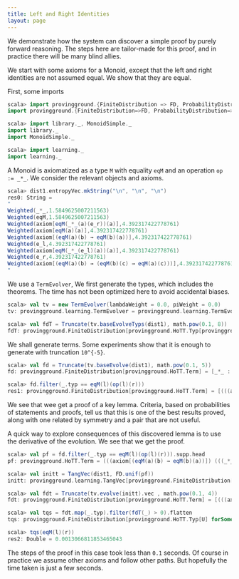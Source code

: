 ```yaml
---
title: Left and Right Identities
layout: page
---
```


We demonstrate how the system can discover a simple proof by purely forward reasoning. The steps here are tailor-made for this proof,
and in practice there will be many blind allies.

We start with some axioms for a Monoid, except that the left and right identities are not assumed equal. We show that they are equal.

First, some imports

```scala
scala> import provingground.{FiniteDistribution => FD, ProbabilityDistribution => PD, _}
import provingground.{FiniteDistribution=>FD, ProbabilityDistribution=>PD, _}

scala> import library._, MonoidSimple._
import library._
import MonoidSimple._

scala> import learning._
import learning._
```

A Monoid is axiomatized as a type `M` with equality `eqM` and an operation `op := _*_`. We consider the relevant objects and axioms.

```scala
scala> dist1.entropyVec.mkString("\n", "\n", "\n")
res0: String =
"
Weighted(_*_,1.5849625007211563)
Weighted(eqM,1.5849625007211563)
Weighted(axiom[eqM(_*_(a)(e_r))(a)],4.392317422778761)
Weighted(axiom[eqM(a)(a)],4.392317422778761)
Weighted(axiom[(eqM(a)(b) → eqM(b)(a))],4.392317422778761)
Weighted(e_l,4.392317422778761)
Weighted(axiom[eqM(_*_(e_l)(a))(a)],4.392317422778761)
Weighted(e_r,4.392317422778761)
Weighted(axiom[(eqM(a)(b) → (eqM(b)(c) → eqM(a)(c)))],4.392317422778761)
"
```

We use a `TermEvolver`, We first generate the types, which includes the theorems.
The time has not been optimized here to avoid accidental biases.
```scala
scala> val tv = new TermEvolver(lambdaWeight = 0.0, piWeight = 0.0)
tv: provingground.learning.TermEvolver = provingground.learning.TermEvolver@b15dd76

scala> val fdT = Truncate(tv.baseEvolveTyps(dist1), math.pow(0.1, 8))
fdT: provingground.FiniteDistribution[provingground.HoTT.Typ[provingground.HoTT.Term]] = [((eqM) (e_r)) (e_r) : 0.16770029826173272, ((eqM) (e_r)) (e_l) : 0.16770029826173272, ((eqM) (e_l)) (e_l) : 0.16770029826173272, ((eqM) (e_l)) (e_r) : 0.16770029826173272, ((eqM) (e_r)) (((_*_) (e_r)) (e_r)) : 0.018117658158587832, ((eqM) (e_r)) (((_*_) (e_l)) (e_r)) : 0.01811765815858783, ((eqM) (e_l)) (((_*_) (e_r)) (e_r)) : 0.018117658158587832, ((eqM) (e_r)) (((_*_) (e_r)) (e_l)) : 0.01811765815858783, ((eqM) (e_r)) (((_*_) (e_l)) (e_l)) : 0.01811765815858783, ((eqM) (e_l)) (((_*_) (e_l)) (e_l)) : 0.018117658158587832, ((eqM) (e_l)) (((_*_) (e_l)) (e_r)) : 0.018117658158587832, ((eqM) (e_l)) (((_*_) (e_r)) (e_l)) : 0.018117658158587832, ((eqM) (((_*_) (e_l)) (e_r))) (e...
```

We shall generate terms. Some experiments show that it is enough to generate with truncation `10^{-5}`.
```scala
scala> val fd = Truncate(tv.baseEvolve(dist1), math.pow(0.1, 5))
fd: provingground.FiniteDistribution[provingground.HoTT.Term] = [_*_ : 0.26999999999999996, eqM : 0.26999999999999996, axiom[eqM(_*_(a)(e_r))(a)] : 0.03857142857142857, axiom[eqM(a)(a)] : 0.03857142857142857, axiom[(eqM(a)(b) → eqM(b)(a))] : 0.03857142857142857, e_l : 0.03857142857142857, axiom[eqM(_*_(e_l)(a))(a)] : 0.03857142857142857, e_r : 0.03857142857142857, axiom[(eqM(a)(b) → (eqM(b)(c) → eqM(a)(c)))] : 0.03857142857142857, (eqM) (e_r) : 0.02642897788208435, (_*_) (e_l) : 0.02642897788208435, (_*_) (e_r) : 0.02642897788208435, (eqM) (e_l) : 0.02642897788208435, (axiom[(eqM(a)(b) → eqM(b)(a))]) (e_r) : 0.003940271597629894, (axiom[eqM(_*_(e_l)(a))(a)]) (e_l) : 0.003940271597629894, (axiom[(eqM(a)(b) → (eqM...

scala> fd.filter(_.typ == eqM(l)(op(l)(r)))
res1: provingground.FiniteDistribution[provingground.HoTT.Term] = [(((axiom[(eqM(a)(b) → eqM(b)(a))]) (((_*_) (e_l)) (e_r))) (e_l)) ((axiom[eqM(_*_(a)(e_r))(a)]) (e_l)) : 2.492918527842088E-4]
```
We see that wee get a proof of a key lemma. Criteria, based on probabilities of statements and proofs,
tell us that this is one of the best results proved, along with one related by symmetry and a pair that are not useful.

A quick way to explore consequences of this discovered lemma is to use the derivative of the evolution.
We see that we get the proof.
```scala
scala> val pf = fd.filter(_.typ == eqM(l)(op(l)(r))).supp.head
pf: provingground.HoTT.Term = (((axiom[(eqM(a)(b) → eqM(b)(a))]) (((_*_) (e_l)) (e_r))) (e_l)) ((axiom[eqM(_*_(a)(e_r))(a)]) (e_l))

scala> val initt = TangVec(dist1, FD.unif(pf))
initt: provingground.learning.TangVec[provingground.FiniteDistribution[provingground.HoTT.Term]] = TangVec([eqM : 0.2857142857142857, _*_ : 0.2857142857142857, e_l : 0.047619047619047616, e_r : 0.047619047619047616, _*_ : 0.047619047619047616, eqM : 0.047619047619047616, axiom[eqM(a)(a)] : 0.047619047619047616, axiom[(eqM(a)(b) → eqM(b)(a))] : 0.047619047619047616, axiom[(eqM(a)(b) → (eqM(b)(c) → eqM(a)(c)))] : 0.047619047619047616, axiom[eqM(_*_(e_l)(a))(a)] : 0.047619047619047616, axiom[eqM(_*_(a)(e_r))(a)] : 0.047619047619047616],[(((axiom[(eqM(a)(b) → eqM(b)(a))]) (((_*_) (e_l)) (e_r))) (e_l)) ((axiom[eqM(_*_(a)(e_r))(a)]) (e_l)) : 1.0])

scala> val fdt = Truncate(tv.evolve(initt).vec , math.pow(0.1, 4))
fdt: provingground.FiniteDistribution[provingground.HoTT.Term] = [(((axiom[(eqM(a)(b) → eqM(b)(a))]) (((_*_) (e_l)) (e_r))) (e_l)) ((axiom[eqM(_*_(a)(e_r))(a)]) (e_l)) : 0.81, ((((axiom[(eqM(a)(b) → (eqM(b)(c) → eqM(a)(c)))]) (e_l)) (((_*_) (e_l)) (e_r))) (e_l)) ((((axiom[(eqM(a)(b) → eqM(b)(a))]) (((_*_) (e_l)) (e_r))) (e_l)) ((axiom[eqM(_*_(a)(e_r))(a)]) (e_l))) : 0.06628023644707164, ((((axiom[(eqM(a)(b) → (eqM(b)(c) → eqM(a)(c)))]) (e_l)) (((_*_) (e_l)) (e_r))) (e_r)) ((((axiom[(eqM(a)(b) → eqM(b)(a))]) (((_*_) (e_l)) (e_r))) (e_l)) ((axiom[eqM(_*_(a)(e_r))(a)]) (e_l))) : 0.06628023644707164, ($ljeqr :  M) ↦ (((((axiom[(eqM(a)(b) → (eqM(b)(c) → eqM(a)(c)))]) (e_l)) (((...

scala> val tqs = fdt.map(_.typ).filter(fdT(_) > 0).flatten
tqs: provingground.FiniteDistribution[provingground.HoTT.Typ[U] forSome { type U >: x$1.type <: provingground.HoTT.Term with provingground.HoTT.Subs[U]; val x$1: provingground.HoTT.Term }] = [((eqM) (e_l)) (((_*_) (e_l)) (e_r)) : 0.8113066811853465, ((eqM) (((_*_) (e_l)) (e_r))) (e_l) : 0.025244354566902594, ((eqM) (e_l)) (e_l) : 0.0013066811853465043, ((eqM) (e_l)) (e_r) : 0.0013066811853465043]

scala> tqs(eqM(l)(r))
res2: Double = 0.0013066811853465043
```

The steps of the proof in this case took less than `0.1` seconds. Of course in practice we assume other axioms and follow other paths.
But hopefully the time taken is just a few seconds.
